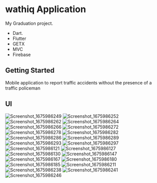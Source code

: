 # wathiq Application

My Graduation project.

- Dart.
- Flutter
- GETX
- MVC
- Firebase

## Getting Started

Mobile application to report traffic accidents without the presence of a traffic policeman

## UI

![Screenshot_1675986249](https://user-images.githubusercontent.com/81330822/217965101-7cb0bfd8-5d36-4c2f-bbca-184f559d1022.png)
![Screenshot_1675986252](https://user-images.githubusercontent.com/81330822/217965106-19e12c24-1302-4b6b-aac1-9f4589a9ef1c.png)
![Screenshot_1675986262](https://user-images.githubusercontent.com/81330822/217965110-b74d0c9e-dedb-4469-9816-e1fbb573edb3.png)
![Screenshot_1675986264](https://user-images.githubusercontent.com/81330822/217965112-3bddfe46-da6b-48b6-a681-9a9bf8766d91.png)
![Screenshot_1675986266](https://user-images.githubusercontent.com/81330822/217965113-c4b04791-9b6a-4df8-b8d1-af0aa1d6a434.png)
![Screenshot_1675986272](https://user-images.githubusercontent.com/81330822/217965115-330d5851-71fa-46d4-96f3-c434e85c3f4d.png)
![Screenshot_1675986278](https://user-images.githubusercontent.com/81330822/217965117-a71ff3f1-e5ad-4649-9df5-db42c12ccc5b.png)
![Screenshot_1675986282](https://user-images.githubusercontent.com/81330822/217965121-c9e69ba6-7411-45d2-961b-82e98bde763e.png)
![Screenshot_1675986286](https://user-images.githubusercontent.com/81330822/217965122-746a916e-9ec3-453f-a119-96cb2ee94ffe.png)
![Screenshot_1675986289](https://user-images.githubusercontent.com/81330822/217965124-979ce04e-ccec-4225-bbd4-82d68ab2230b.png)
![Screenshot_1675986293](https://user-images.githubusercontent.com/81330822/217965126-095b41cc-0fcc-48ff-a638-a4efaabaea27.png)
![Screenshot_1675986297](https://user-images.githubusercontent.com/81330822/217965128-5fd83f63-890b-4025-a150-b3826008c734.png)
![Screenshot_1675986121](https://user-images.githubusercontent.com/81330822/217965130-98b9f745-7e4d-42e5-8239-d4c1829294d7.png)
![Screenshot_1675986127](https://user-images.githubusercontent.com/81330822/217965131-6b06ded4-c132-42aa-b793-b3c52fd68c25.png)
![Screenshot_1675986130](https://user-images.githubusercontent.com/81330822/217965133-1260bc55-10e9-4958-9fb4-482f20beb8b8.png)
![Screenshot_1675986147](https://user-images.githubusercontent.com/81330822/217965134-a2414d62-46a4-4f19-8490-380da258ea94.png)
![Screenshot_1675986167](https://user-images.githubusercontent.com/81330822/217965135-2553c416-984e-4ad9-b6f3-cef253e61aa2.png)
![Screenshot_1675986180](https://user-images.githubusercontent.com/81330822/217965140-d65431c2-c88e-46be-ab39-99e516a37565.png)
![Screenshot_1675986185](https://user-images.githubusercontent.com/81330822/217965141-7396dc43-beea-4ef2-b6d2-31eb37857ce0.png)
![Screenshot_1675986211](https://user-images.githubusercontent.com/81330822/217965146-30713661-33de-4a4c-be64-5715bedcd7ea.png)
![Screenshot_1675986238](https://user-images.githubusercontent.com/81330822/217965148-7fdbcbe2-ee9d-48d5-a2f5-6c4cb67bf311.png)
![Screenshot_1675986241](https://user-images.githubusercontent.com/81330822/217965149-f4b282f4-8737-4e4a-9ff3-f48b7504145d.png)
![Screenshot_1675986246](https://user-images.githubusercontent.com/81330822/217965150-7b1b0a5d-de0a-46e0-8b4b-423e66cdd756.png)

